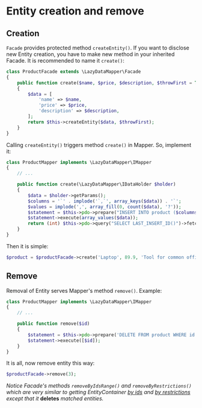 Entity creation and remove
===

## Creation

`Facade` provides protected method `createEntity()`. If you want to disclose new Entity creation,
you have to make new method in your inherited Facade. It is recommended to name it `create()`:

```php
class ProductFacade extends \LazyDataMapper\Facade
{
	public function create($name, $price, $description, $throwFirst = TRUE)
	{
		$data = [
			'name' => $name,
			'price' => $price,
			'description' => $description,
		];
		return $this->createEntity($data, $throwFirst);
	}
}
```

Calling `createEntity()` triggers method `create()` in Mapper. So, implement it:

```php
class ProductMapper implements \LazyDataMapper\IMapper
{
	// ...

	public function create(\LazyDataMapper\IDataHolder $holder)
	{
		$data = $holder->getParams();
		$columns = '`' . implode('`,`', array_keys($data)) . '`';
		$values = implode(',', array_fill(0, count($data), '?'));
		$statement = $this->pdo->prepare("INSERT INTO product ($columns) VALUES($values)");
		$statement->execute(array_values($data));
		return (int) $this->pdo->query("SELECT LAST_INSERT_ID()")->fetchColumn();
	}
}
```

Then it is simple:

```php
$product = $productFacade->create('Laptop', 89.9, 'Tool for common office tasks.');
```

## Remove

Removal of Entity serves Mapper's method `remove()`. Example:

```php
class ProductMapper implements \LazyDataMapper\IMapper
{
	// ...

	public function remove($id)
	{
		$statement = $this->pdo->prepare('DELETE FROM product WHERE id = ? LIMIT 1');
		$statement->execute([$id]);
	}
}
```

It is all, now remove entity this way:

```php
$productFacade->remove(3);
```

*Notice Facade's methods `removeByIdsRange()` and `removeByRestrictions()` which are very similar to
getting EntityContainer [by ids](https://github.com/VladaHejda/LazyDataMapper/blob/master/DOC/6.EntityContainer.md#then-you-need-to-gain-data-range-in-mapper)
and [by restrictions](https://github.com/VladaHejda/LazyDataMapper/blob/master/DOC/7.Restrictors.md)
except that it* **deletes** *matched entities.*
